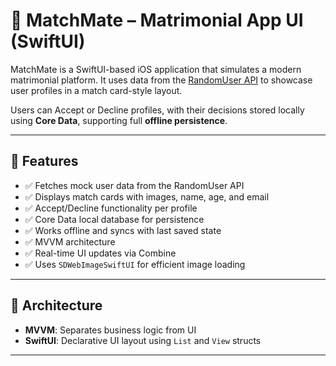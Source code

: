 # 📱 MatchMate – Matrimonial App UI (SwiftUI)

MatchMate is a SwiftUI-based iOS application that simulates a modern matrimonial platform. It uses data from the [RandomUser API](https://randomuser.me/) to showcase user profiles in a match card-style layout.

Users can Accept or Decline profiles, with their decisions stored locally using **Core Data**, supporting full **offline persistence**.

---

## 🚀 Features

- ✅ Fetches mock user data from the RandomUser API
- ✅ Displays match cards with images, name, age, and email
- ✅ Accept/Decline functionality per profile
- ✅ Core Data local database for persistence
- ✅ Works offline and syncs with last saved state
- ✅ MVVM architecture
- ✅ Real-time UI updates via Combine
- ✅ Uses `SDWebImageSwiftUI` for efficient image loading

---

## 🧱 Architecture

- **MVVM**: Separates business logic from UI
- **SwiftUI**: Declarative UI layout using `List` and `View` structs

---

